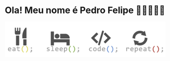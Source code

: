 # Ola! Meu nome é Pedro Felipe ✌🏻👨🏻‍💻


![alt text](https://github.com/DevPedroFelipe/DevPedroFelipe/blob/main/devRoutine.png)

<!--
**DevPedroFelipe/DevPedroFelipe** is a ✨ _special_ ✨ repository because its `README.md` (this file) appears on your GitHub profile.

Here are some ideas to get you started:

- 🔭 I’m currently working on ...
- 🌱 I’m currently learning ...
- 👯 I’m looking to collaborate on ...
- 🤔 I’m looking for help with ...
- 💬 Ask me about ...
- 📫 How to reach me: ...
- 😄 Pronouns: ...
- ⚡ Fun fact: ...
-->
